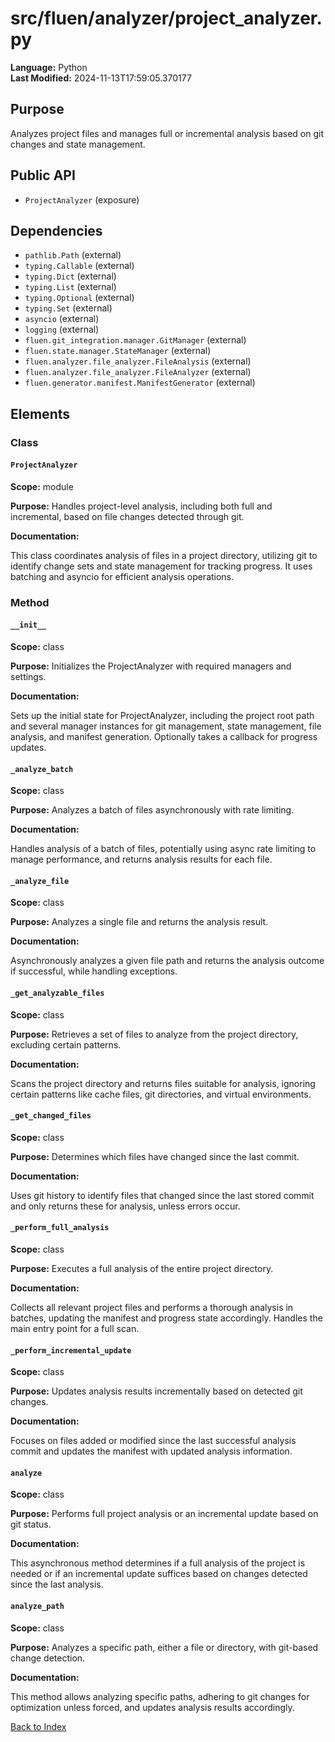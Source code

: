 # src/fluen/analyzer/project_analyzer.py

**Language:** Python  
**Last Modified:** 2024-11-13T17:59:05.370177

## Purpose

Analyzes project files and manages full or incremental analysis based on git changes and state management.

## Public API

- `ProjectAnalyzer` (exposure)

## Dependencies

- `pathlib.Path` (external)
- `typing.Callable` (external)
- `typing.Dict` (external)
- `typing.List` (external)
- `typing.Optional` (external)
- `typing.Set` (external)
- `asyncio` (external)
- `logging` (external)
- `fluen.git_integration.manager.GitManager` (external)
- `fluen.state.manager.StateManager` (external)
- `fluen.analyzer.file_analyzer.FileAnalysis` (external)
- `fluen.analyzer.file_analyzer.FileAnalyzer` (external)
- `fluen.generator.manifest.ManifestGenerator` (external)

## Elements

### Class

#### `ProjectAnalyzer`

**Scope:** module

**Purpose:** Handles project-level analysis, including both full and incremental, based on file changes detected through git.

**Documentation:**

This class coordinates analysis of files in a project directory, utilizing git to identify change sets and state management for tracking progress. It uses batching and asyncio for efficient analysis operations.

### Method

#### `__init__`

**Scope:** class

**Purpose:** Initializes the ProjectAnalyzer with required managers and settings.

**Documentation:**

Sets up the initial state for ProjectAnalyzer, including the project root path and several manager instances for git management, state management, file analysis, and manifest generation. Optionally takes a callback for progress updates.

#### `_analyze_batch`

**Scope:** class

**Purpose:** Analyzes a batch of files asynchronously with rate limiting.

**Documentation:**

Handles analysis of a batch of files, potentially using async rate limiting to manage performance, and returns analysis results for each file.

#### `_analyze_file`

**Scope:** class

**Purpose:** Analyzes a single file and returns the analysis result.

**Documentation:**

Asynchronously analyzes a given file path and returns the analysis outcome if successful, while handling exceptions.

#### `_get_analyzable_files`

**Scope:** class

**Purpose:** Retrieves a set of files to analyze from the project directory, excluding certain patterns.

**Documentation:**

Scans the project directory and returns files suitable for analysis, ignoring certain patterns like cache files, git directories, and virtual environments.

#### `_get_changed_files`

**Scope:** class

**Purpose:** Determines which files have changed since the last commit.

**Documentation:**

Uses git history to identify files that changed since the last stored commit and only returns these for analysis, unless errors occur.

#### `_perform_full_analysis`

**Scope:** class

**Purpose:** Executes a full analysis of the entire project directory.

**Documentation:**

Collects all relevant project files and performs a thorough analysis in batches, updating the manifest and progress state accordingly. Handles the main entry point for a full scan.

#### `_perform_incremental_update`

**Scope:** class

**Purpose:** Updates analysis results incrementally based on detected git changes.

**Documentation:**

Focuses on files added or modified since the last successful analysis commit and updates the manifest with updated analysis information.

#### `analyze`

**Scope:** class

**Purpose:** Performs full project analysis or an incremental update based on git status.

**Documentation:**

This asynchronous method determines if a full analysis of the project is needed or if an incremental update suffices based on changes detected since the last analysis.

#### `analyze_path`

**Scope:** class

**Purpose:** Analyzes a specific path, either a file or directory, with git-based change detection.

**Documentation:**

This method allows analyzing specific paths, adhering to git changes for optimization unless forced, and updates analysis results accordingly.


[Back to Index](../README.md)